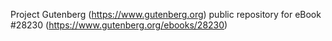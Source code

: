 Project Gutenberg (https://www.gutenberg.org) public repository for eBook #28230 (https://www.gutenberg.org/ebooks/28230)
